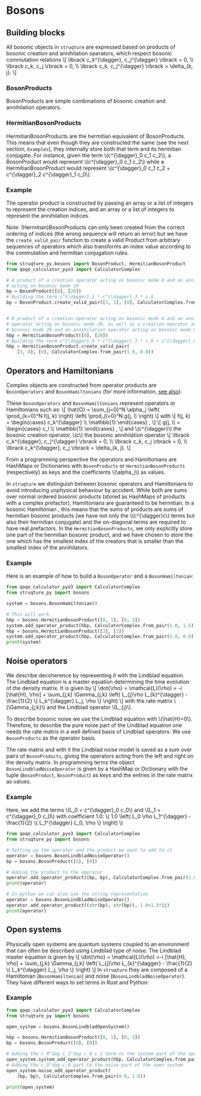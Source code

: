 # Bosons

## Building blocks

All bosonic objects in `struqture` are expressed based on products of bosonic creation and annihilation operators, which respect bosonic commutation relations
\\[ \lbrack c_k^{\dagger}, c_j^{\dagger} \rbrack = 0, \\\\
    \lbrack c_k, c_j \rbrack = 0, \\\\
    \lbrack c_k, c_j^{\dagger} \rbrack = \delta_{k, j}. \\]

### BosonProducts

BosonProducts are simple combinations of bosonic creation and annihilation operators.

### HermitianBosonProducts

HermitianBosonProducts are the hermitian equivalent of BosonProducts. This means that even though they are constructed the same (see the next section, `Examples`), they internally store both that term and its hermitian conjugate. For instance, given the term \\(c^{\dagger}_0 c_1 c_2\\), a BosonProduct would represent \\(c^{\dagger}_0 c_1 c_2\\) while a HermitianBosonProduct would represent \\(c^{\dagger}_0 c_1 c_2 + c^{\dagger}_2 c^{\dagger}_1 c_0\\).

### Example

The operator product is constructed by passing an array or a list of integers to represent the creation indices, and an array or a list of integers to represent the annihilation indices.

Note: (Hermitian)BosonProducts can only been created from the correct ordering of indices (the wrong sequence will return an error) but we have the `create_valid_pair` function to create a valid Product from arbitrary sequences of operators which also transforms an index value according to the commutation and hermitian conjugation rules.

```python
from struqture_py.bosons import BosonProduct, HermitianBosonProduct
from qoqo_calculator_pyo3 import CalculatorComplex

# A product of a creation operator acting on bosonic mode 0 and an annihilation operator
# acting on bosonic mode 20
bp = BosonProduct([0], [20])
# Building the term c^{\dagger}_1 * c^{\dagger}_3 * c_0
bp = BosonProduct.create_valid_pair([3, 1], [0], CalculatorComplex.from_pair(1.0, 0.0))


# A product of a creation operator acting on bosonic mode 0 and an annihilation
# operator acting on bosonic mode 20, as well as a creation operator acting on
# bosonic mode 20 and an annihilation operator acting on bosonic mode 0
hbp = HermitianBosonProduct([0], [20])
# Building the term c^{\dagger}_0 * c^{\dagger}_3 * c_0 + c^{\dagger}_0 * c_3 * c_0
hbp = HermitianBosonProduct.create_valid_pair(
    [3, 0], [0], CalculatorComplex.from_pair(1.0, 0.0))
```

## Operators and Hamiltonians

Complex objects are constructed from operator products are `BosonOperators` and `BosonHamiltonians`
(for more information, [see also](../container_types/operators_hamiltonians_and_systems.md)).

These `BosonOperators` and `BosonHamiltonians` represent operators or Hamiltonians such as:
\\[ \hat{O} = \sum_{j=0}^N \alpha_j \left( \prod_{k=0}^N f(j, k) \right) \left( \prod_{l=0}^N g(j, l) \right) \\]
with
\\[ f(j, k) = \begin{cases} c_k^{\dagger} \\\\ \mathbb{1} \end{cases} , \\]
\\[ g(j, l) = \begin{cases} c_l \\\\ \mathbb{1} \end{cases} , \\]
and 
\\(c^{\dagger}\\) the bosonic creation operator, \\(c\\) the bosonic annihilation operator 
\\[ \lbrack c_k^{\dagger}, c_j^{\dagger} \rbrack = 0, \\\\
    \lbrack c_k, c_j \rbrack = 0, \\\\
    \lbrack c_k^{\dagger}, c_j \rbrack = \delta_{k, j}. \\]


From a programming perspective the operators and Hamiltonians are HashMaps or Dictionaries with `BosonProducts` or `HermitianBosonProducts` (respectively) as keys and the coefficients \\(\alpha_j\\) as values. 

In `struqture` we distinguish between bosonic operators and Hamiltonians to avoid introducing unphysical behaviour by accident.
While both are sums over normal ordered bosonic products (stored as HashMaps of products with a complex prefactor), Hamiltonians are guaranteed to be hermitian. In a bosonic Hamiltonian , this means that the sums of products are sums of hermitian bosonic products (we have not only the \\(c^{\dagger}c\\) terms but also their hermitian conjugate) and the on-diagonal terms are required to have real prefactors. 
In the `HermitianBosonProducts`, we only explicitly store one part of the hermitian bosonic product, and we have chosen to store the one which has the smallest index of the creators that is smaller than the smallest index of the annihilators.

### Example

Here is an example of how to build a `BosonOperator` and a `BosonHamiltonian`:

```python
from qoqo_calculator_pyo3 import CalculatorComplex
from struqture_py import bosons

system = bosons.BosonHamiltonian()

# This will work
hbp = bosons.HermitianBosonProduct([0, 1], [0, 2])
system.add_operator_product(hbp, CalculatorComplex.from_pair(1.0, 1.5))
hbp = bosons.HermitianBosonProduct([3], [3])
system.add_operator_product(hbp, CalculatorComplex.from_pair(1.0, 0.0))
print(system)
```

## Noise operators

We describe decoherence by representing it with the Lindblad equation.
The Lindblad equation is a master equation determining the time evolution of the density matrix.
It is given by
\\[
    \dot{\rho} = \mathcal{L}(\rho) = -i \[\hat{H}, \rho\] + \sum_{j,k} \Gamma_{j,k} \left( L_{j}\rho L_{k}^{\dagger} - \frac{1}{2} \\{ L_k^{\dagger} L_j, \rho \\} \right)
\\]
with the rate matrix \\(\Gamma_{j,k}\\) and the Lindblad operator \\(L_{j}\\).

To describe bosonic noise we use the Lindblad equation with \\(\hat{H}=0\\).
Therefore, to describe the pure noise part of the Lindblad equation one needs the rate matrix in a well defined basis of Lindblad operators.
We use `BosonProducts` as the operator basis.

The rate matrix and with it the Lindblad noise model is saved as a sum over pairs of `BosonProducts`, giving the operators acting from the left and right on the density matrix.
In programming terms the object `BosonLindbladNoiseOperator` is given by a HashMap or Dictionary with the tuple (`BosonProduct`, `BosonProduct`) as keys and the entries in the rate matrix as values.

### Example

Here, we add the terms \\(L_0 = c^{\dagger}_0 c_0\\) and \\(L_1 = c^{\dagger}_0 c_0\\) with coefficient 1.0:
\\( 1.0 \left( L_0 \rho L_1^{\dagger} - \frac{1}{2} \\{ L_1^{\dagger} L_0, \rho \\} \right) \\)

```python
from qoqo_calculator_pyo3 import CalculatorComplex
from struqture_py import bosons

# Setting up the operator and the product we want to add to it
operator = bosons.BosonLindbladNoiseOperator()
bp = bosons.BosonProduct([0], [0])

# Adding the product to the operator
operator.add_operator_product((bp, bp), CalculatorComplex.from_pair(1.0, 1.5))
print(operator)

# In python we can also use the string representation
operator = bosons.BosonLindbladNoiseOperator()
operator.add_operator_product((str(bp), str(bp)), 1.0+1.5*1j)
print(operator)
```

## Open systems

Physically open systems are quantum systems coupled to an environment that can often be described using Lindblad type of noise.
The Lindblad master equation is given by
\\[
    \dot{\rho} = \mathcal{L}(\rho) =-i \[\hat{H}, \rho\] + \sum_{j,k} \Gamma_{j,k} \left( L_{j}\rho L_{k}^{\dagger} - \frac{1}{2} \\{ L_k^{\dagger} L_j, \rho \\} \right)
\\]
In `struqture` they are composed of a Hamiltonian (`BosonHamiltonian`) and noise (`BosonLindbladNoiseOperator`). They have different ways to set terms in Rust and Python:

### Example

```python
from qoqo_calculator_pyo3 import CalculatorComplex
from struqture_py import bosons

open_system = bosons.BosonLindbladOpenSystem()

hbp = bosons.HermitianBosonProduct([0, 1], [0, 2])
bp = bosons.BosonProduct([0], [0])

# Adding the c_0^dag c_1^dag c_0 c_2 term to the system part of the open system
open_system.system_add_operator_product(hbp, CalculatorComplex.from_pair(2.0, 0.0))
# Adding the c_0^dag c_0 part to the noise part of the open system
open_system.noise_add_operator_product(
    (bp, bp), CalculatorComplex.from_pair(0.0, 1.0))

print(open_system)
```
